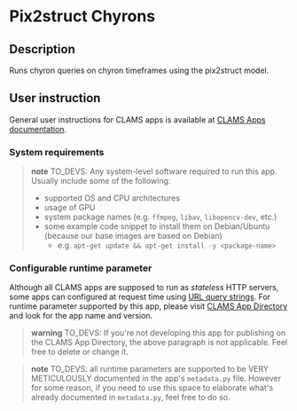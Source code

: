 # Pix2struct Chyrons



## Description

Runs chyron queries on chyron timeframes using the pix2struct model.

## User instruction

General user instructions for CLAMS apps is available at [CLAMS Apps documentation](https://apps.clams.ai/clamsapp).

### System requirements

> **note**
> TO_DEVS: Any system-level software required to run this app. Usually include some of the following:
> * supported OS and CPU architectures
> * usage of GPU
> * system package names (e.g. `ffmpeg`, `libav`, `libopencv-dev`, etc.)
> * some example code snippet to install them on Debian/Ubuntu (because our base images are based on Debian)
>     * e.g. `apt-get update && apt-get install -y <package-name>`

### Configurable runtime parameter

Although all CLAMS apps are supposed to run as *stateless* HTTP servers, some apps can configured at request time using [URL query strings](https://en.wikipedia.org/wiki/Query_string). For runtime parameter supported by this app, please visit [CLAMS App Directory](https://apps.clams.ai) and look for the app name and version. 

> **warning**
> TO_DEVS: If you're not developing this app for publishing on the CLAMS App Directory, the above paragraph is not applicable. Feel free to delete or change it.

> **note**
> TO_DEVS: all runtime parameters are supported to be VERY METICULOUSLY documented in the app's `metadata.py` file. However for some reason, if you need to use this space to elaborate what's already documented in `metadata.py`, feel free to do so.
